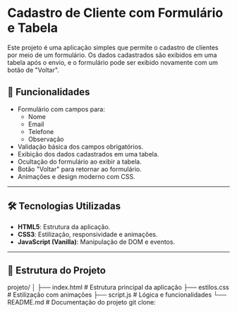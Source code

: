 # Cadastro de Cliente com Formulário e Tabela

Este projeto é uma aplicação simples que permite o cadastro de clientes por meio de um formulário. Os dados cadastrados são exibidos em uma tabela após o envio, e o formulário pode ser exibido novamente com um botão de "Voltar".

## 🚀 Funcionalidades

- Formulário com campos para:
  - Nome
  - Email
  - Telefone
  - Observação
- Validação básica dos campos obrigatórios.
- Exibição dos dados cadastrados em uma tabela.
- Ocultação do formulário ao exibir a tabela.
- Botão "Voltar" para retornar ao formulário.
- Animações e design moderno com CSS.

---

## 🛠️ Tecnologias Utilizadas

- **HTML5**: Estrutura da aplicação.
- **CSS3**: Estilização, responsividade e animações.
- **JavaScript (Vanilla)**: Manipulação de DOM e eventos.

---

## 📂 Estrutura do Projeto

projeto/ │ ├── index.html # Estrutura principal da aplicação ├── estilos.css # Estilização com animações ├── script.js # Lógica e funcionalidades └── README.md # Documentação do projeto
git clone:

